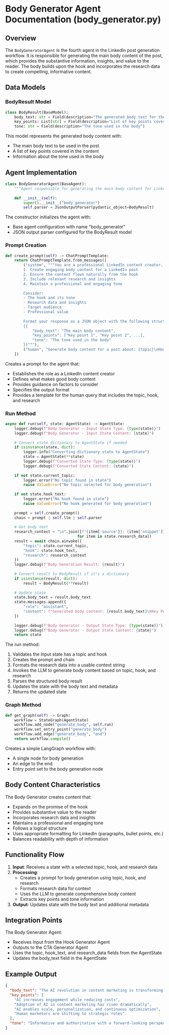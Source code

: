 # Body Generator Agent Documentation (body_generator.py)

## Overview

The `BodyGeneratorAgent` is the fourth agent in the LinkedIn post generation workflow. It is responsible for generating the main body content of the post, which provides the substantive information, insights, and value to the reader. The body builds upon the hook and incorporates the research data to create compelling, informative content.

## Data Models

### BodyResult Model

```python
class BodyResult(BaseModel):
    body_text: str = Field(description="The generated body text for the LinkedIn post")
    key_points: List[str] = Field(description="List of key points covered in the body")
    tone: str = Field(description="The tone used in the body")
```

This model represents the generated body content with:
- The main body text to be used in the post
- A list of key points covered in the content
- Information about the tone used in the body

## Agent Implementation

```python
class BodyGeneratorAgent(BaseAgent):
    """Agent responsible for generating the main body content for LinkedIn posts."""
    
    def __init__(self):
        super().__init__("body_generator")
        self.parser = JsonOutputParser(pydantic_object=BodyResult)
```

The constructor initializes the agent with:
- Base agent configuration with name "body_generator"
- JSON output parser configured for the BodyResult model

### Prompt Creation

```python
def create_prompt(self) -> ChatPromptTemplate:
    return ChatPromptTemplate.from_messages([
        ("system", """You are a professional LinkedIn content creator. Your task is to:
        1. Create engaging body content for a LinkedIn post
        2. Ensure the content flows naturally from the hook
        3. Include relevant research and insights
        4. Maintain a professional and engaging tone
        
        Consider:
        - The hook and its tone
        - Research data and insights
        - Target audience
        - Professional value
        
        Format your response as a JSON object with the following structure:
        {{
            "body_text": "The main body content",
            "key_points": ["Key point 1", "Key point 2", ...],
            "tone": "The tone used in the body"
        }}"""),
        ("human", "Generate body content for a post about: {topic}\nHook: {hook}\nResearch: {research}")
    ])
```

Creates a prompt for the agent that:
- Establishes the role as a LinkedIn content creator
- Defines what makes good body content
- Provides guidance on factors to consider
- Specifies the output format
- Provides a template for the human query that includes the topic, hook, and research

### Run Method

```python
async def run(self, state: AgentState) -> AgentState:
    logger.debug(f"Body Generator - Input State Type: {type(state)}")
    logger.debug(f"Body Generator - Input State Content: {state}")
    
    # Convert state dictionary to AgentState if needed
    if isinstance(state, dict):
        logger.info("Converting dictionary state to AgentState")
        state = AgentState(**state)
        logger.debug(f"Converted State Type: {type(state)}")
        logger.debug(f"Converted State Content: {state}")
        
    if not state.current_topic:
        logger.error("No topic found in state")
        raise ValueError("No topic selected for body generation")
        
    if not state.hook_text:
        logger.error("No hook found in state")
        raise ValueError("No hook generated for body generation")
        
    prompt = self.create_prompt()
    chain = prompt | self.llm | self.parser
    
    # Get body text
    research_context = "\n".join([f"{item['source']}: {item['snippet']}" 
                                for item in state.research_data])
    result = await chain.ainvoke({
        "topic": state.current_topic,
        "hook": state.hook_text,
        "research": research_context
    })
    logger.debug(f"Body Generation Result: {result}")
    
    # Convert result to BodyResult if it's a dictionary
    if isinstance(result, dict):
        result = BodyResult(**result)
    
    # Update state
    state.body_text = result.body_text
    state.messages.append({
        "role": "assistant",
        "content": f"Generated body content: {result.body_text}\nKey Points: {', '.join(result.key_points)}\nTone: {result.tone}"
    })
    
    logger.debug(f"Body Generator - Output State Type: {type(state)}")
    logger.debug(f"Body Generator - Output State Content: {state}")
    return state
```

The run method:
1. Validates the input state has a topic and hook
2. Creates the prompt and chain
3. Formats the research data into a usable context string
4. Invokes the LLM to generate body content based on topic, hook, and research
5. Parses the structured body result
6. Updates the state with the body text and metadata
7. Returns the updated state

### Graph Method

```python
def get_graph(self) -> Graph:
    workflow = StateGraph(AgentState)
    workflow.add_node("generate_body", self.run)
    workflow.set_entry_point("generate_body")
    workflow.add_edge("generate_body", "end")
    return workflow.compile()
```

Creates a simple LangGraph workflow with:
- A single node for body generation
- An edge to the end
- Entry point set to the body generation node

## Body Content Characteristics

The Body Generator creates content that:
- Expands on the promise of the hook
- Provides substantive value to the reader
- Incorporates research data and insights
- Maintains a professional and engaging tone
- Follows a logical structure
- Uses appropriate formatting for LinkedIn (paragraphs, bullet points, etc.)
- Balances readability with depth of information

## Functionality Flow

1. **Input**: Receives a state with a selected topic, hook, and research data
2. **Processing**:
   - Creates a prompt for body generation using topic, hook, and research
   - Formats research data for context
   - Uses the LLM to generate comprehensive body content
   - Extracts key points and tone information
3. **Output**: Updates state with the body text and additional metadata

## Integration Points

The Body Generator Agent:
- Receives input from the Hook Generator Agent
- Outputs to the CTA Generator Agent
- Uses the topic, hook_text, and research_data fields from the AgentState
- Updates the body_text field in the AgentState

## Example Output

```json
{
  "body_text": "The AI revolution in content marketing is transforming how businesses connect with their audiences. According to Harvard Business Review, companies implementing AI solutions are seeing a 40% increase in engagement while simultaneously reducing production costs by 37%.\n\nThis shift isn't just about efficiency—it's about effectiveness. The Content Marketing Institute reports that 73% of content marketers have already adopted AI for creation processes, a dramatic increase from just 45% last year.\n\nWhat's driving this rapid adoption? Three key factors:\n\n1. **Scale without sacrifice**: AI enables marketers to produce more content without compromising quality\n2. **Data-driven personalization**: AI analyzes user behavior to deliver highly relevant content\n3. **Optimization through iteration**: AI continuously learns and improves based on performance metrics\n\nAs Gartner Research predicts, by 2025, nearly a third of all marketing content will be AI-generated, with human marketers focusing on strategy and oversight rather than production.",
  "key_points": [
    "AI increases engagement while reducing costs",
    "Adoption of AI in content marketing has risen dramatically",
    "AI enables scale, personalization, and continuous optimization",
    "Human marketers are shifting to strategic roles"
  ],
  "tone": "Informative and authoritative with a forward-looking perspective"
}
``` 